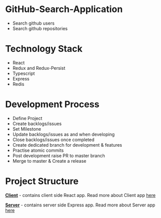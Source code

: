 # GitHub-Search-Application
- Search github users
- Search github repositories

# Technology Stack
- React
- Redux and Redux-Persist
- Typescript
- Express
- Redis

# Development Process
- Define Project
- Create backlogs/issues
- Set Milestone
- Update backlogs/issues as and when developing
- Close backlogs/issues once completed
- Create dedicated branch for development & features
- Practise atomic commits
- Post development raise PR to master branch
- Merge to master & Create a release

# Project Structure
**[Client](https://github.com/vineeth-pappu/GitHub-Search-Application/tree/main/client)** - contains client side React app.
Read more about Client app [here](https://github.com/vineeth-pappu/GitHub-Search-Application/blob/main/client/README.md)

**[Server](https://github.com/vineeth-pappu/GitHub-Search-Application/tree/main/server)** - contains server side Express app.
Read more about Server app [here](https://github.com/vineeth-pappu/GitHub-Search-Application/blob/main/server/README.md)
